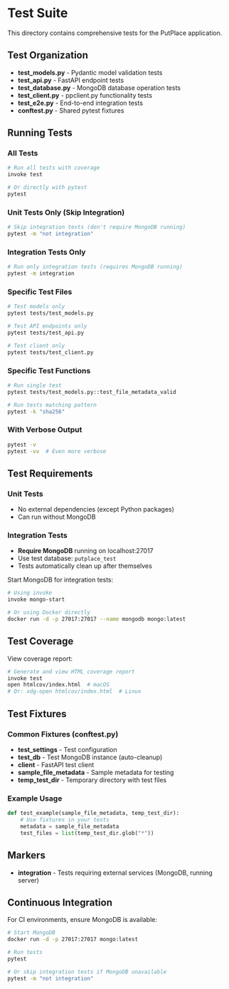 # Test Suite

This directory contains comprehensive tests for the PutPlace application.

## Test Organization

- **test_models.py** - Pydantic model validation tests
- **test_api.py** - FastAPI endpoint tests
- **test_database.py** - MongoDB database operation tests
- **test_client.py** - ppclient.py functionality tests
- **test_e2e.py** - End-to-end integration tests
- **conftest.py** - Shared pytest fixtures

## Running Tests

### All Tests

```bash
# Run all tests with coverage
invoke test

# Or directly with pytest
pytest
```

### Unit Tests Only (Skip Integration)

```bash
# Skip integration tests (don't require MongoDB running)
pytest -m "not integration"
```

### Integration Tests Only

```bash
# Run only integration tests (requires MongoDB running)
pytest -m integration
```

### Specific Test Files

```bash
# Test models only
pytest tests/test_models.py

# Test API endpoints only
pytest tests/test_api.py

# Test client only
pytest tests/test_client.py
```

### Specific Test Functions

```bash
# Run single test
pytest tests/test_models.py::test_file_metadata_valid

# Run tests matching pattern
pytest -k "sha256"
```

### With Verbose Output

```bash
pytest -v
pytest -vv  # Even more verbose
```

## Test Requirements

### Unit Tests
- No external dependencies (except Python packages)
- Can run without MongoDB

### Integration Tests
- **Require MongoDB** running on localhost:27017
- Use test database: `putplace_test`
- Tests automatically clean up after themselves

Start MongoDB for integration tests:

```bash
# Using invoke
invoke mongo-start

# Or using Docker directly
docker run -d -p 27017:27017 --name mongodb mongo:latest
```

## Test Coverage

View coverage report:

```bash
# Generate and view HTML coverage report
invoke test
open htmlcov/index.html  # macOS
# Or: xdg-open htmlcov/index.html  # Linux
```

## Test Fixtures

### Common Fixtures (conftest.py)

- **test_settings** - Test configuration
- **test_db** - Test MongoDB instance (auto-cleanup)
- **client** - FastAPI test client
- **sample_file_metadata** - Sample metadata for testing
- **temp_test_dir** - Temporary directory with test files

### Example Usage

```python
def test_example(sample_file_metadata, temp_test_dir):
    # Use fixtures in your tests
    metadata = sample_file_metadata
    test_files = list(temp_test_dir.glob("*"))
```

## Markers

- **integration** - Tests requiring external services (MongoDB, running server)

## Continuous Integration

For CI environments, ensure MongoDB is available:

```bash
# Start MongoDB
docker run -d -p 27017:27017 mongo:latest

# Run tests
pytest

# Or skip integration tests if MongoDB unavailable
pytest -m "not integration"
```
